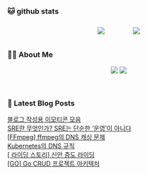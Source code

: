 
###  🐱 github stats  

<div id="main" align="center">
    <img src="https://github-readme-stats.vercel.app/api?username=peterica&count_private=true&show_icons=true&theme=radical"
        style="height: auto; margin-left: 20px; margin-right: 20px; padding: 10px;"/>
    <img src="https://github-readme-stats.vercel.app/api/top-langs/?username=peterica&layout=compact"   
        style="height: auto; margin-left: 20px; margin-right: 20px; padding: 10px;"/>
</div>

###  💁‍♀️ About Me  
<p align="center">
    <a href="https://peterica.tistory.com/"><img src="https://img.shields.io/badge/Blog-FF5722?style=flat-square&logo=Blogger&logoColor=white"/></a>
    <a href="mailto:ilovefran.ofm@gmail.com"><img src="https://img.shields.io/badge/Gmail-d14836?style=flat-square&logo=Gmail&logoColor=white&link=ilovefran.ofm@gmail.com"/></a>
</p>

<br>

### 📕 Latest Blog Posts   

<a href ="https://peterica.tistory.com/936"> 블로그 작성용 이모티콘 모음 </a> <br>
<a href ="https://peterica.tistory.com/935"> SRE란 무엇인가? SRE는 단순한 &lsquo;운영&rsquo;이 아니다 </a> <br>
<a href ="https://peterica.tistory.com/932"> [FFmpeg] ffmpeg의 DNS 캐싱 문제 </a> <br>
<a href ="https://peterica.tistory.com/931"> Kubernetes의 DNS 규칙 </a> <br>
<a href ="https://peterica.tistory.com/930"> [ 라이딩 스토리] 신안 증도 라이딩 </a> <br>
<a href ="https://peterica.tistory.com/928"> [GO] Go CRUD 프로젝트 아키텍처 </a> <br>
